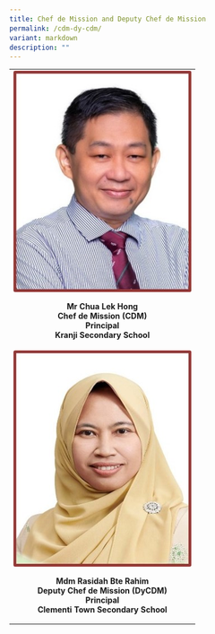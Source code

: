 ```yaml
---
title: Chef de Mission and Deputy Chef de Mission
permalink: /cdm-dy-cdm/
variant: markdown
description: ""
---
```






<style>
/* Add mobile responsiveness */
@media only screen and (max-width: 600px) {
  table {
    width: 100%;
  }
  img {
    max-width: 50%;
    height: auto;
    display: block;
    margin: 0 auto; /* Center the image */
  }
}
</style>



<table>
  <tbody>
    <tr>
      <td rowspan="1" colspan="1">
        <div class="isomer-image-wrapper">
          <img style="width: 100%;" height="auto" width="100%" alt="" src="/images/CDM/1.jpg">
        </div>
        <p style="text-align: center;"><strong>Mr Chua Lek Hong</strong><br><strong>Chef de Mission (CDM)</strong><br><strong>Principal</strong><br><strong>Kranji Secondary School</strong></p>
      </td>
    </tr>
    <tr>
      <td rowspan="1" colspan="1">
        <div class="isomer-image-wrapper">
          <img style="width: 100%;" height="auto" width="100%" alt="" src="/images/CDM/2.jpg">
        </div>
        <p style="text-align: center;"><strong>Mdm Rasidah Bte Rahim</strong><br><strong>Deputy Chef de Mission (DyCDM)</strong><br><strong>Principal</strong><br><strong>Clementi Town Secondary School</strong></p>
      </td>
    </tr>
  </tbody>
</table>



